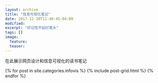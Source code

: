 ```yaml
---
layout: archive
title: "信息可视化笔记"
date: 2017-12-30T11:40:45-04:00
modified:
excerpt: "好记性不如烂笔头"
tags: []
image: 
  feature: 
  teaser:
---
```


 在此展示网页设计和信息可视化的读书笔记

<div class="tiles">
{% for post in site.categories.infovis %}
  {% include post-grid.html %}
{% endfor %}
</div><!-- /.tiles 把所有categories 有 posts列出來-->
